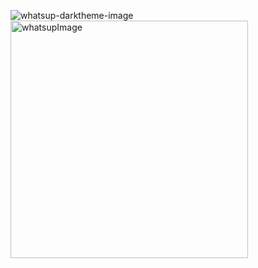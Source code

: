 ![whatsup-darktheme-image](https://user-images.githubusercontent.com/57180726/187095967-ac946ead-5f3b-4773-8b46-179cc23881fa.png)
<img width="380" alt="whatsupImage" src="https://user-images.githubusercontent.com/57180726/187095973-2e8e0620-75da-490c-81db-61fdcff8bca0.png">
